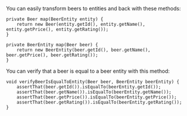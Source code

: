 You can easily transform beers to entities and back with these methods:

    private Beer map(BeerEntity entity) {
        return new Beer(entity.getId(), entity.getName(), entity.getPrice(), entity.getRating());
    }

    private BeerEntity map(Beer beer) {
        return new BeerEntity(beer.getId(), beer.getName(), beer.getPrice(), beer.getRating());
    }

You can verify that a beer is equal to a beer entity with this method:

    void verifyBeerIsEqualToEntity(Beer beer, BeerEntity beerEntity) {
        assertThat(beer.getId()).isEqualTo(beerEntity.getId());
        assertThat(beer.getName()).isEqualTo(beerEntity.getName());
        assertThat(beer.getPrice()).isEqualTo(beerEntity.getPrice());
        assertThat(beer.getRating()).isEqualTo(beerEntity.getRating());
    }
